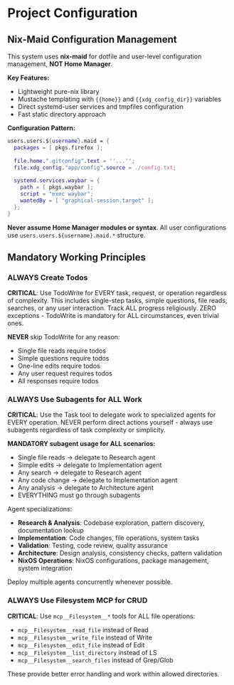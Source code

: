 # Project Configuration

## Nix-Maid Configuration Management

This system uses **nix-maid** for dotfile and user-level configuration management, **NOT Home Manager**.

**Key Features:**
- Lightweight pure-nix library
- Mustache templating with `{{home}}` and `{{xdg_config_dir}}` variables
- Direct systemd-user services and tmpfiles configuration
- Fast static directory approach

**Configuration Pattern:**
```nix
users.users.${username}.maid = {
  packages = [ pkgs.firefox ];
  
  file.home.".gitconfig".text = ''...'';
  file.xdg_config."app/config".source = ./config.txt;
  
  systemd.services.waybar = {
    path = [ pkgs.waybar ];
    script = "exec waybar";
    wantedBy = [ "graphical-session.target" ];
  };
}
```

**Never assume Home Manager modules or syntax**. All user configurations use `users.users.${username}.maid.*` structure.

## Mandatory Working Principles

### ALWAYS Create Todos
**CRITICAL**: Use TodoWrite for EVERY task, request, or operation regardless of complexity. This includes single-step tasks, simple questions, file reads, searches, or any user interaction. Track ALL progress religiously. ZERO exceptions - TodoWrite is mandatory for ALL circumstances, even trivial ones.

**NEVER** skip TodoWrite for any reason:
- Single file reads require todos
- Simple questions require todos  
- One-line edits require todos
- Any user request requires todos
- All responses require todos

### ALWAYS Use Subagents for ALL Work
**CRITICAL**: Use the Task tool to delegate work to specialized agents for EVERY operation. NEVER perform direct actions yourself - always use subagents regardless of task complexity or simplicity.

**MANDATORY subagent usage for ALL scenarios:**
- Single file reads → delegate to Research agent
- Simple edits → delegate to Implementation agent
- Any search → delegate to Research agent
- Any code change → delegate to Implementation agent
- Any analysis → delegate to Architecture agent
- EVERYTHING must go through subagents

Agent specializations:
- **Research & Analysis**: Codebase exploration, pattern discovery, documentation lookup  
- **Implementation**: Code changes, file operations, system tasks
- **Validation**: Testing, code review, quality assurance
- **Architecture**: Design analysis, consistency checks, pattern validation
- **NixOS Operations**: NixOS configurations, package management, system integration

Deploy multiple agents concurrently whenever possible.

### ALWAYS Use Filesystem MCP for CRUD
**CRITICAL**: Use `mcp__Filesystem__*` tools for ALL file operations:
- `mcp__Filesystem__read_file` instead of Read
- `mcp__Filesystem__write_file` instead of Write  
- `mcp__Filesystem__edit_file` instead of Edit
- `mcp__Filesystem__list_directory` instead of LS
- `mcp__Filesystem__search_files` instead of Grep/Glob

These provide better error handling and work within allowed directories.
